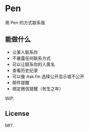 # Pen

用 Pen 的方式联系我

## 能做什么

- 让某人联系你
- 不暴露任何联系方式
- 可以让联系你的人匿名
- 查看历史纪录
- 可以像 Ask.fm 选择公开显示或不公开
- 邮件提醒
- 绑定微信提醒（有生之年）

WIP.

## License

MIT.